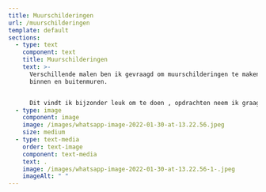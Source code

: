 ```yaml
---
title: Muurschilderingen
url: /muurschilderingen
template: default
sections:
  - type: text
    component: text
    title: Muurschilderingen
    text: >-
      Verschillende malen ben ik gevraagd om muurschilderingen te maken op
      binnen en buitenmuren. 


      Dit vindt ik bijzonder leuk om te doen , opdrachten neem ik graag aan.
  - type: image
    component: image
    image: /images/whatsapp-image-2022-01-30-at-13.22.56.jpeg
    size: medium
  - type: text-media
    order: text-image
    component: text-media
    text: .
    image: /images/whatsapp-image-2022-01-30-at-13.22.56-1-.jpeg
    imageAlt: " "
---
```

